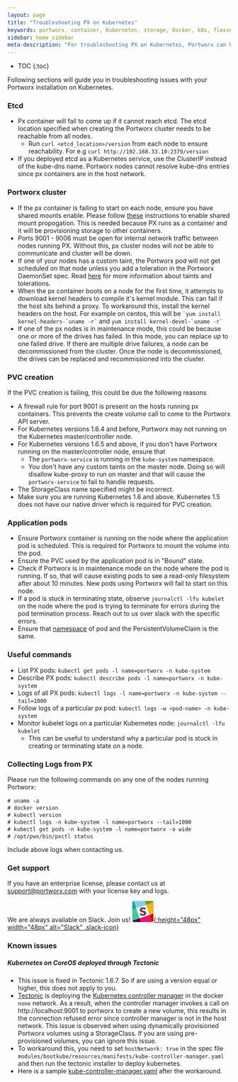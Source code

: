 ```yaml
---
layout: page
title: "Troubleshooting PX on Kubernetes"
keywords: portworx, container, Kubernetes, storage, Docker, k8s, flexvol, pv, persistent disk, debug, troubleshoot
sidebar: home_sidebar
meta-description: "For troubleshooting PX on Kubernetes, Portworx can help. Read this article for details about how to resolve your issue today."
---
```


* TOC
{:toc}

Following sections will guide you in troubleshooting issues with your Portworx installation on Kubernetes.

### Etcd
* Px container will fail to come up if it cannot reach etcd. The etcd location specified when creating the Portworx cluster needs to be reachable from all nodes.
  * Run `curl <etcd_location>/version` from each node to ensure reachability. For e.g `curl http://192.168.33.10:2379/version`
* If you deployed etcd as a Kubernetes service, use the ClusterIP instead of the kube-dns name. Portworx nodes cannot resolve kube-dns entries since px containers are in the host network. 

### Portworx cluster
* If the px container is failing to start on each node, ensure you have shared mounts enable. Please follow [these](/knowledgebase/shared-mount-propogation.html) instructions to enable shared mount propogation.  This is needed because PX runs as a container and it will be provisioning storage to other containers.
* Ports 9001 - 9006 must be open for internal network traffic between nodes running PX. Without this, px cluster nodes will not be able to communicate and cluster will be down.
* If one of your nodes has a custom taint, the Portworx pod will not get scheduled on that node unless you add a toleration in the Portworx DaemonSet spec. Read [here](https://kubernetes.io/docs/concepts/configuration/assign-pod-node/#taints-and-tolerations-beta-feature) for more information about taints and tolerations.
* When the px container boots on a node for the first time, it attempts to download kernel headers to compile it's kernel module. This can fail if the host sits behind a proxy. To workaround this, install the kernel headers on the host. For example on centos, this will be `` `yum install kernel-headers-`uname -r` `` and  `` yum install kernel-devel-`uname -r` ``
* If one of the px nodes is in maintenance mode, this could be because one or more of the drives has failed. In this mode, you can replace up to one failed drive. If there are multiple drive failures, a node can be decommissioned from the cluster. Once the node is decommissioned, the drives can be replaced and recommissioned into the cluster.

### PVC creation
If the PVC creation is failing, this could be due the following reasons
* A firewall rule for port 9001 is present on the hosts running px containers. This prevents the create volume call to come to the Portworx API server.
* For Kubernetes versions 1.6.4 and before, Portworx may not running on the Kubernetes master/controller node.
* For Kubernetes versions 1.6.5 and above, if you don't have Portworx running on the master/controller node, ensure that
    * The `portworx-service` is running in the `kube-system` namespace.
    * You don't have any custom taints on the master node. Doing so will disallow kube-proxy to run on master and that will cause the `portworx-service` to fail to handle requests.
* The StorageClass name specified might be incorrect.
* Make sure you are running Kubernetes 1.6 and above. Kubernetes 1.5 does not have our native driver which is required for PVC creation.

### Application pods
* Ensure Portworx container is running on the node where the application pod is scheduled. This is required for Portworx to mount the volume into the pod.
* Ensure the PVC used by the application pod is in "Bound" state.
* Check if Portworx is in maintenance mode on the node where the pod is running. If so, that will cause existing pods to see a read-only filesystem after about 10 minutes. New pods using Portworx will fail to start on this node.
* If a pod is stuck in terminating state, observe `journalctl -lfu kubelet` on the node where the pod is trying to terminate for errors during the pod termination process. Reach out to us over slack with the specific errors.
* Ensure that [namespace](https://kubernetes.io/docs/concepts/overview/working-with-objects/namespaces/) of pod and the PersistentVolumeClaim is the same.

### Useful commands
* List PX pods: `kubectl get pods -l name=portworx -n kube-system`
* Describe PX pods: `kubectl describe pods -l name=portworx -n kube-system`
* Logs of all PX pods: `kubectl logs -l name=portworx -n kube-system --tail=1000`
* Follow logs of a particular px pod: `kubectl logs -w <pod-name> -n kube-system`
* Monitor kubelet logs on a particular Kubernetes node: `journalctl -lfu kubelet`
    * This can be useful to understand why a particular pod is stuck in creating or terminating state on a node.

### Collecting Logs from PX
Please run the following commands on any one of the nodes running Portworx:
```
# uname -a
# docker version
# kubectl version
# kubectl logs -n kube-system -l name=portworx --tail=1000
# kubectl get pods -n kube-system -l name=portworx -o wide
# /opt/pwx/bin/pxctl status
```
Include above logs when contacting us.

### Get support

If you have an enterprise license, please contact us at support@portworx.com with your license key and logs.

We are always available on Slack. Join us! [![](/images/slack.png){:height="48px" width="48px" alt="Slack" .slack-icon}](http://slack.portworx.com)

### Known issues

##### Kubernetes on CoreOS deployed through Tectonic
* This issue is fixed in Tectonic 1.6.7. So if are using a version equal or higher, this does not apply to you.
* [Tectonic](https://coreos.com/tectonic/) is deploying the [Kubernetes controller manager](https://kubernetes.io/docs/admin/kube-controller-manager/) in the docker `none` network. As a result, when the controller manager invokes a call on http://localhost:9001 to portworx to create a new volume, this results in the connection refused error since controller manager is not in the host network.
This issue is observed when using dynamically provisioned Portworx volumes using a StorageClass. If you are using pre-provisioned volumes, you can ignore this issue.
* To workaround this, you need to set `hostNetwork: true` in the spec file `modules/bootkube/resources/manifests/kube-controller-manager.yaml` and then run the tectonic installer to deploy kubernetes.
* Here is a sample [kube-controller-manager.yaml](https://gist.github.com/harsh-px/106a23b702da5c86ac07d2d08fd44e8d) after the workaround.

